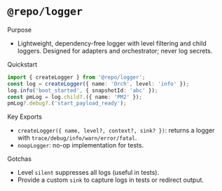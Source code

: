 # `@repo/logger`

Purpose
- Lightweight, dependency-free logger with level filtering and child loggers. Designed for adapters and orchestrator; never log secrets.

Quickstart
```ts
import { createLogger } from '@repo/logger';
const log = createLogger({ name: 'Orch', level: 'info' });
log.info('boot_started', { snapshotId: 'abc' });
const pmLog = log.child?.({ name: 'PM2' });
pmLog?.debug?.('start_payload_ready');
```

Key Exports
- `createLogger({ name, level?, context?, sink? })`: returns a logger with `trace/debug/info/warn/error/fatal`.
- `noopLogger`: no-op implementation for tests.

Gotchas
- Level `silent` suppresses all logs (useful in tests).
- Provide a custom `sink` to capture logs in tests or redirect output.

